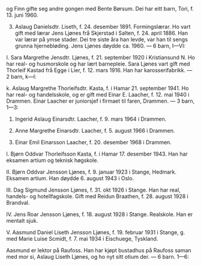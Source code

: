 og Finn gifte seg andre gongen med Bente Børsum. Dei har eitt barn, Tori, f. 13. juni 1960.

3. Aslaug Danielsdtr. Liseth, f. 24. desember 1891. Formingslærar. Ho vart gift med lærar Jens Ljønes frå Skjerstad i Salten, f. 24. april 1886. Han var lærar på ymse stader. Dei tre siste åra han levde, var han til sengs grunna hjernebløding. Jens Ljønes døydde ca. 1960. — 6 barn, I—VI:

I. Sara Margrethe Jensdtr. Ljønes, f. 21. september 1920 i Kristiansund N. Ho har real- og husmorskole og har lært barnepleie. Sara Ljønes vart gift med Thorleif Kastad frå Egge i Lier, f. 12. mars 1916. Han har karosserifabrikk. — 2 barn, k—l:

k. Aslaug Margrethe Thorleifsdtr. Kasta, f. i Hamar 21. september 1941. Ho har real- og handelsskole, og er gift med Einar E. Laacher, f. 12. mai 1940 i Drammen. Einar Laacher er juniorsjef i firmaet til faren, Drammen. — 3 barn, 1—3:

1. Ingerid Aslaug Einarsdtr. Laacher, f. 9. mars 1964 i Drammen.

2. Anne Margrethe Einarsdtr. Laacher, f. 5. august 1966 i Drammen.

3. Einar Emil Einarsson Laacher, f. 20. desember 1968 i Drammen.

l. Bjørn Oddvar Thorleifsson Kasta, f. i Hamar 17. desember 1943. Han har eksamen artium og teknisk høgskole.

II. Bjørn Oddvar Jensson Ljønes, f. 9. januar 1923 i Stange, Hedmark. Eksamen artium. Han døydde 6. august 1943 i Oslo.

III. Dag Sigmund Jensson Ljønes, f. 31. okt 1926 i Stange. Han har real, handels- og hotellfagskole. Gift med Reidun Braathen, f. 28. august 1928 i Brandval.

IV. Jens Roar Jensson Ljønes, f. 18. august 1928 i Stange. Realskole. Han er mentalt sjuk.

V. Aasmund Daniel Liseth Jensson Ljønes, f. 19. februar 1931 i Stange, g. med Marie Luise Scmidt, f. 7. mai 1934 i Eischuege, Tyskland.

Aasmund er lektor på Raufoss. Han har kjøpt bustadhus på Raufoss saman med mor si, Aslaug Liseth Ljønes, og ho nyt sitt otium der. — 6 barn. 1—6: